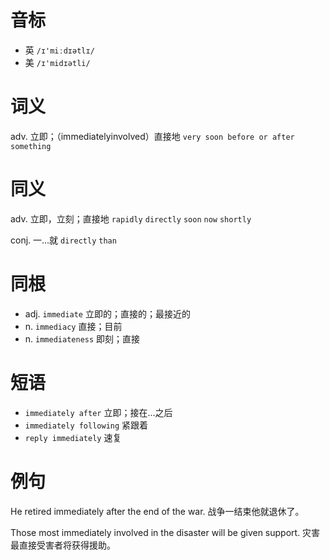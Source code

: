 # 音标

- 英 `/ɪ'miːdɪətlɪ/`
- 美 `/ɪ'midɪətli/`

# 词义

adv. 立即；（immediatelyinvolved）直接地
`very soon before or after something`

# 同义

adv. 立即，立刻；直接地
`rapidly` `directly` `soon` `now` `shortly`

conj. 一…就
`directly` `than`

# 同根

- adj. `immediate` 立即的；直接的；最接近的
- n. `immediacy` 直接；目前
- n. `immediateness` 即刻；直接

# 短语

- `immediately after` 立即；接在…之后
- `immediately following` 紧跟着
- `reply immediately` 速复

# 例句

He retired immediately after the end of the war.
战争一结束他就退休了。

Those most immediately involved in the disaster will be given support.
灾害最直接受害者将获得援助。


